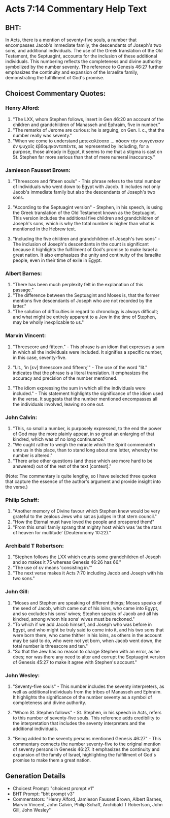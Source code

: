 # Acts 7:14 Commentary Help Text

## BHT:
In Acts, there is a mention of seventy-five souls, a number that encompasses Jacob's immediate family, the descendants of Joseph's two sons, and additional individuals. The use of the Greek translation of the Old Testament, the Septuagint, accounts for the inclusion of these additional individuals. This numbering reflects the completeness and divine authority symbolized by the number seventy. The reference to Genesis 46:27 further emphasizes the continuity and expansion of the Israelite family, demonstrating the fulfillment of God's promise.

## Choicest Commentary Quotes:
### Henry Alford:
1. "The LXX, whom Stephen follows, insert in Gen 46:20 an account of the children and grandchildren of Manasseh and Ephraim, five in number."
2. "The remarks of Jerome are curious: he is arguing, on Gen. l. c., that the number really was seventy."
3. "When we come to understand μετεκαλέσατο … πᾶσαν τὴν συγγένειαν ἐν ψυχαῖς ἑβδομηκονταπέντε, as represented by including, for a purpose, those already in Egypt, it seems to me that a stigma is cast on St. Stephen far more serious than that of mere numeral inaccuracy."

### Jamieson Fausset Brown:
1. "Threescore and fifteen souls" - This phrase refers to the total number of individuals who went down to Egypt with Jacob. It includes not only Jacob's immediate family but also the descendants of Joseph's two sons. 

2. "According to the Septuagint version" - Stephen, in his speech, is using the Greek translation of the Old Testament known as the Septuagint. This version includes the additional five children and grandchildren of Joseph's sons, which is why the total number is higher than what is mentioned in the Hebrew text.

3. "Including the five children and grandchildren of Joseph's two sons" - The inclusion of Joseph's descendants in the count is significant because it highlights the fulfillment of God's promise to make Israel a great nation. It also emphasizes the unity and continuity of the Israelite people, even in their time of exile in Egypt.

### Albert Barnes:
1. "There has been much perplexity felt in the explanation of this passage."
2. "The difference between the Septuagint and Moses is, that the former mentions five descendants of Joseph who are not recorded by the latter."
3. "The solution of difficulties in regard to chronology is always difficult; and what might be entirely apparent to a Jew in the time of Stephen, may be wholly inexplicable to us."

### Marvin Vincent:
1. "Threescore and fifteen." - This phrase is an idiom that expresses a sum in which all the individuals were included. It signifies a specific number, in this case, seventy-five.

2. "Lit., 'in [εν] threescore and fifteen;'" - The use of the word "lit." indicates that the phrase is a literal translation. It emphasizes the accuracy and precision of the number mentioned.

3. "The idiom expressing the sum in which all the individuals were included." - This statement highlights the significance of the idiom used in the verse. It suggests that the number mentioned encompasses all the individuals involved, leaving no one out.

### John Calvin:
1. "This, so small a number, is purposely expressed, to the end the power of God may the more plainly appear, in so great an enlarging of that kindred, which was of no long continuance."
2. "We ought rather to weigh the miracle which the Spirit commendeth unto us in this place, than to stand long about one letter, whereby the number is altered."
3. "There arise other questions (and those which are more hard to be answered) out of the rest of the text [context]."

(Note: The commentary is quite lengthy, so I have selected three quotes that capture the essence of the author's argument and provide insight into the verse.)

### Philip Schaff:
1. "Another memory of Divine favour which Stephen knew would be very grateful to the zealous Jews who sat as judges in that stern council."
2. "How the Eternal must have loved the people and prospered them!"
3. "From this small family sprang that mighty host which was ‘as the stars of heaven for multitude’ (Deuteronomy 10:22)."

### Archibald T Robertson:
1. "Stephen follows the LXX which counts some grandchildren of Joseph and so makes it 75 whereas Genesis 46:26 has 66." 
2. "The use of εν means 'consisting in.'" 
3. "The next verse makes it Acts 7:70 including Jacob and Joseph with his two sons."

### John Gill:
1. "Moses and Stephen are speaking of different things; Moses speaks of the seed of Jacob, which came out of his loins, who came into Egypt, and so excludes his sons' wives; Stephen speaks of Jacob and all his kindred, among whom his sons' wives must be reckoned."
2. "To which if we add Jacob himself, and Joseph who was before in Egypt, and who might be truly said to come into it, and his two sons that were born there, who came thither in his loins, as others in the account may be said to do, who were not yet born, when Jacob went down, the total number is threescore and ten."
3. "So that the Jew has no reason to charge Stephen with an error, as he does; nor was there any need to alter and corrupt the Septuagint version of Genesis 45:27 to make it agree with Stephen's account."

### John Wesley:
1. "Seventy-five souls" - This number includes the seventy interpreters, as well as additional individuals from the tribes of Manasseh and Ephraim. It highlights the significance of the number seventy as a symbol of completeness and divine authority.

2. "Whom St. Stephen follows" - St. Stephen, in his speech in Acts, refers to this number of seventy-five souls. This reference adds credibility to the interpretation that includes the seventy interpreters and the additional individuals.

3. "Being added to the seventy persons mentioned Genesis 46:27" - This commentary connects the number seventy-five to the original mention of seventy persons in Genesis 46:27. It emphasizes the continuity and expansion of the family of Israel, highlighting the fulfillment of God's promise to make them a great nation.


## Generation Details
- Choicest Prompt: "choicest prompt v1"
- BHT Prompt: "bht prompt v3"
- Commentators: "Henry Alford, Jamieson Fausset Brown, Albert Barnes, Marvin Vincent, John Calvin, Philip Schaff, Archibald T Robertson, John Gill, John Wesley"
